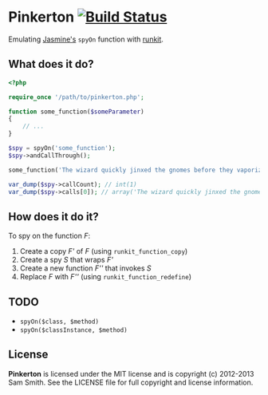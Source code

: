 # Pinkerton [![Build Status](https://secure.travis-ci.org/phuedx/pinkerton.png?branch=master)](http://travis-ci.org/phuedx/pinkerton)

Emulating [Jasmine's](http://pivotal.github.com/jasmine/) `spyOn` function with [runkit](https://github.com/zenovich/runkit/).

## What does it do?

```php
<?php

require_once '/path/to/pinkerton.php';

function some_function($someParameter)
{
    // ...
}

$spy = spyOn('some_function');
$spy->andCallThrough();

some_function('The wizard quickly jinxed the gnomes before they vaporized.');

var_dump($spy->callCount); // int(1)
var_dump($spy->calls[0]); // array('The wizard quickly jinxed the gnomes before they vaporized.')
```

## How does it do it?

To spy on the function *F*:

1. Create a copy *F'* of *F* (using `runkit_function_copy`)
2. Create a spy *S* that wraps *F'*
3. Create a new function *F''* that invokes *S*
4. Replace *F* with *F''* (using `runkit_function_redefine`)

## TODO

* `spyOn($class, $method)`
* `spyOn($classInstance, $method)`

## License

**Pinkerton** is licensed under the MIT license and is copyright (c) 2012-2013 Sam Smith. See the LICENSE file for full copyright and license information.
